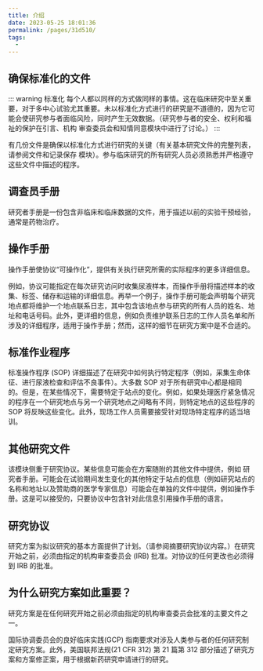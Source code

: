 ```yaml
---
title: 介绍
date: 2023-05-25 18:01:36
permalink: /pages/31d510/
tags:
  - 
---
```


## 确保标准化的文件
::: warning 标准化
每个人都以同样的方式做同样的事情。这在临床研究中至关重要，对于多中心试验尤其重要。未以标准化方式进行的研究是不道德的，因为它可能会使研究参与者面临风险，同时产生无效数据。（研究参与者的安全、权利和福祉的保护在引言、机构 审查委员会和知情同意模块中进行了讨论。）
:::

有几份文件是确保以标准化方式进行研究的关键（有关基本研究文件的完整列表，请参阅文件和记录保存 模块）。参与临床研究的所有研究人员必须熟悉并严格遵守这些文件中描述的程序。

## 调查员手册
研究者手册是一份包含非临床和临床数据的文件，用于描述以前的实验干预经验，通常是药物治疗。

## 操作手册
操作手册使协议“可操作化”，提供有关执行研究所需的实际程序的更多详细信息。

例如，协议可能指定在每次研究访问时收集尿液样本，而操作手册将描述样本的收集、标签、储存和运输的详细信息。再举一个例子，操作手册可能会声明每个研究地点都将维护一个地点联系日志，其中包含该地点参与研究的所有人员的姓名、地址和电话号码。此外，更详细的信息，例如负责维护联系日志的工作人员名单和所涉及的详细程序，适用于操作手册；然而，这样的细节在研究方案中是不合适的。

## 标准作业程序
标准操作程序 (SOP) 详细描述了在研究中如何执行特定程序（例如，采集生命体征、进行尿液检查和评估不良事件）。大多数 SOP 对于所有研究中心都是相同的。但是，在某些情况下，需要特定于站点的变化。例如，如果处理医疗紧急情况的程序在一个研究地点与另一个研究地点之间略有不同，则特定地点的这些程序的 SOP 将反映这些变化。此外，现场工作人员需要接受针对现场特定程序的适当培训。

## 其他研究文件
该模块侧重于研究协议。某些信息可能会在方案随附的其他文件中提供，例如 研究者手册。可能会在试验期间发生变化的其他特定于站点的信息（例如研究站点的名称和地址以及赞助商的医学专家信息）可能会在单独的文件中提供，例如操作手册。这是可以接受的，只要协议中包含针对此信息引用操作手册的语言。

## 研究协议
研究方案为拟议研究的基本方面提供了计划。（请参阅摘要研究协议内容。）在研究开始之前，必须由指定的机构审查委员会 (IRB) 批准。对协议的任何更改也必须得到 IRB 的批准。

## 为什么研究方案如此重要？
研究方案是在任何研究开始之前必须由指定的机构审查委员会批准的主要文件之一。

国际协调委员会的良好临床实践(GCP) 指南要求对涉及人类参与者的任何研究制定研究方案。此外，美国联邦法规(21 CFR 312) 第 21 篇第 312 部分描述了研究方案和方案修正案，用于根据新药研究申请进行的研究。